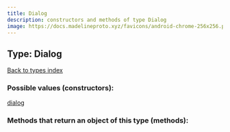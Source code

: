 ```yaml
---
title: Dialog
description: constructors and methods of type Dialog
image: https://docs.madelineproto.xyz/favicons/android-chrome-256x256.png
---
```

## Type: Dialog  
[Back to types index](index.md)



### Possible values (constructors):

[dialog](../constructors/dialog.md)  



### Methods that return an object of this type (methods):




